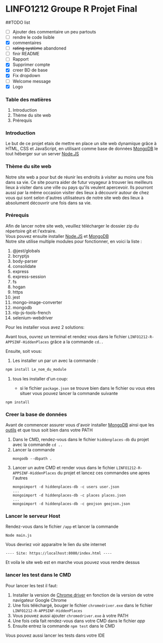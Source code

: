 # LINFO1212 Groupe R Projet Final

##TODO list

- [ ] Ajouter des commentaire un peu partouts 
- [ ] rendre le code lisible
- [X] commentaires
- [ ] ~~rating système~~ abandoned
- [ ] finir README
- [ ] Rapport
- [X] Supprimer compte
- [X] creer BD de base
- [X] Fix dropdown
- [ ] Welcome message
- [X] Logo

### Table des matières

<ol>
    <li>Introduction</li>
    <li>Thème du site web</li>
    <li>Prérequis</li>
</ol>

### Introduction

Le but de ce projet etais de mettre en place un site web dynamique grâce à HTML, CSS et JavaScript, en utilisant comme
base de données [MongoDB](https://www.mongodb.com/) le tout héberger sur un server [Node.JS](https://nodejs.org/en/)

### Thème du site web

Notre site web a pour but de réunir les endroits à visiter au moins une fois dans sa vie. Ce site pourra aider de 
futur voyageur à trouver les meilleurs lieux à visiter dans une ville ou pays qu'ils veulent apercevoir. Ils pourront 
aussi par la même occasion visiter des lieux à découvrir autour de chez vous qui sont selon d'autres utilisateurs de 
notre site web des lieux à absolument découvrir une fois dans sa vie.

### Prérequis

Afin de lancer notre site web, veuillez télécharger le dossier zip du répertoire git et l'extraire.\
Vous pouvez ensuite installer [Node.JS](https://nodejs.org/en/) et [MongoDB](https://www.mongodb.com/) \
Notre site utilise multiple modules pour fonctionner, en voici la liste :
<ol>
    <li>@jest/globals</li>
    <li>bcryptjs</li>
    <li>body-parser</li>
    <li>consolidate</li>
    <li>express</li>
    <li>express-session</li>
    <li>fs</li>
    <li>hogan</li>
    <li>https</li>
    <li>jest</li>
    <li>mongo-image-converter</li>
    <li>mongodb</li>
    <li>nlp-js-tools-french</li>
    <li>selenium-webdriver</li>
</ol>

Pour les installer vous avez 2 solutions:

Avant tous, ouvrez un terminal et rendez vous dans le fichier `LINFO1212-R-APPSINF-HiddenPlaces` grâce a la
commande `cd..`

Ensuite, soit vous:

1) Les installer un par un avec la commande :

```bash
npm install Le_nom_du_module
```

1) tous les installer d'un coup:

    - si le fichier `package.json` se trouve bien dans le fichier ou vous etes situer vous pouvez lancer la commande
      suivante

```shell
npm install
```

### Creer la base de données

Avant de commencer assurer vous d'avoir installer [MongoDB](https://www.mongodb.com/) ainsi que
les [outils](https://www.mongodb.com/try/download/database-tools) et que tous soit bien dans votre PATH


1) Dans le CMD, rendez-vous dans le fichier `hiddenplaces-db` du projet avec la commande `cd ..`
2) Lancer la commande 
   ```shell
   mongodb --dbpath .
   ``` 
3) Lancer un autre CMD et render vous dans le fichier `LINFO1212-R-APPSINF-HiddenPlaces` du projet et lancez ces commandes une apres l'autres
   ```
   mongoimport -d hiddenplaces-db -c users user.json
   ...
   mongoimport -d hiddenplaces-db -c places places.json
   ...
   mongoimport -d hiddenplaces-db -c geojson geojson.json
   ```


### Lancer le serveur Host

Rendez-vous dans le fichier `/app` et lancer la commande 
```shell
Node main.js
```
Vous devriez voir apparaitre le lien du site internet
```text
---- Site: https://localhost:8080/index.html ----
```
Et voila le site web est en marche vous pouvez vous rendre dessus 

### lancer les test dans le CMD

Pour lancer les test il faut:

1) Installer la version de [Chrome driver](http://chromedriver.storage.googleapis.com/index.html) en fonction de la
   version de votre navigateur Google Chrome
2) Une fois téléchargé, bouger le fichier `chromedriver.exe` dans le fichier `LINFO1212-R-APPSINF-HiddenPlaces`
3) Vous pouvez aussi ajouter `chromedriver.exe` à votre PATH
4) Une fois cela fait rendez-vous dans votre CMD dans le fichier <i>app</i>
5) Ensuite entrez la commande ```npm test``` dans le CMD

Vous pouvez aussi lancer les tests dans votre IDE